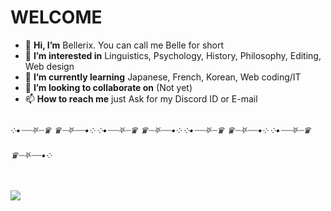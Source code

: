 
# WELCOME
- 👋 **Hi, I’m** Bellerix. You can call me Belle for short
- 👀 **I’m interested in** Linguistics, Psychology, History, Philosophy, Editing, Web design
- 🌱 **I’m currently learning** Japanese, French, Korean, Web coding/IT
- 💞️ **I’m looking to collaborate on** (Not yet)
- 📫 **How to reach me** just Ask for my Discord ID or E-mail
###### ༶•┈┈⛧┈♛ ♛┈⛧┈┈•༶ ༶•┈┈⛧┈♛ ♛┈⛧┈┈•༶ ༶•┈┈⛧┈♛ ♛┈⛧┈┈•༶ ༶•┈┈⛧┈♛ ♛┈⛧┈┈•༶

<img src="https://i.pinimg.com/originals/2f/7e/78/2f7e78f44b8ab4807ede637c6443eb45.gif">


<!---
beatriccian/beatriccian is a ✨ special ✨ repository because its `README.md` (this file) appears on your GitHub profile.
You can click the Preview link to take a look at your changes.
--->
